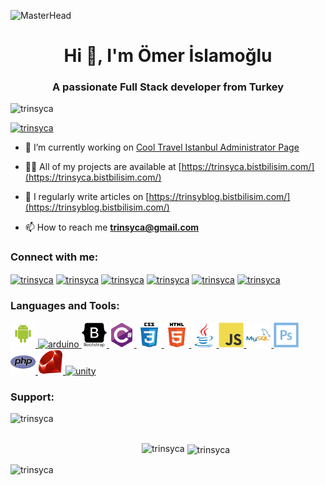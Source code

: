 ![MasterHead](https://trinsyca.bistbilisim.com/img/bg-wallpaper-radius.png)
<h1 align="center">Hi 👋, I'm Ömer İslamoğlu</h1>
<h3 align="center">A passionate Full Stack developer from Turkey</h3>

<p align="left"> <img src="https://komarev.com/ghpvc/?username=trinsyca&label=Profile%20Views&color=c8a114&style=flat" alt="trinsyca" /> </p>

<p align="left"> <a href="https://twitter.com/trinsyca" target="blank"><img src="https://img.shields.io/twitter/follow/trinsyca?logo=twitter&style=for-the-badge" alt="trinsyca" /></a> </p>

- 🔭 I’m currently working on [Cool Travel Istanbul Administrator Page](https://admin.cooltravelistanbul.com/)

- 👨‍💻 All of my projects are available at [https://trinsyca.bistbilisim.com/](https://trinsyca.bistbilisim.com/)

- 📝 I regularly write articles on [https://trinsyblog.bistbilisim.com/](https://trinsyblog.bistbilisim.com/)

- 📫 How to reach me **trinsyca@gmail.com**

<h3 align="left">Connect with me:</h3>
<p align="left">
<a href="https://codepen.io/trinsyca" target="blank"><img align="center" src="https://raw.githubusercontent.com/rahuldkjain/github-profile-readme-generator/master/src/images/icons/Social/codepen.svg" alt="trinsyca" height="30" width="40" /></a>
<a href="https://dev.to/trinsyca" target="blank"><img align="center" src="https://raw.githubusercontent.com/rahuldkjain/github-profile-readme-generator/master/src/images/icons/Social/devto.svg" alt="trinsyca" height="30" width="40" /></a>
<a href="https://twitter.com/trinsyca" target="blank"><img align="center" src="https://raw.githubusercontent.com/rahuldkjain/github-profile-readme-generator/master/src/images/icons/Social/twitter.svg" alt="trinsyca" height="30" width="40" /></a>
<a href="https://linkedin.com/in/trinsyca" target="blank"><img align="center" src="https://raw.githubusercontent.com/rahuldkjain/github-profile-readme-generator/master/src/images/icons/Social/linked-in-alt.svg" alt="trinsyca" height="30" width="40" /></a>
<a href="https://stackoverflow.com/users/trinsyca" target="blank"><img align="center" src="https://raw.githubusercontent.com/rahuldkjain/github-profile-readme-generator/master/src/images/icons/Social/stack-overflow.svg" alt="trinsyca" height="30" width="40" /></a>
<a href="https://instagram.com/trinsyca" target="blank"><img align="center" src="https://raw.githubusercontent.com/rahuldkjain/github-profile-readme-generator/master/src/images/icons/Social/instagram.svg" alt="trinsyca" height="30" width="40" /></a>
</p>

<h3 align="left">Languages and Tools:</h3>
<p align="left"> <a href="https://developer.android.com" target="_blank" rel="noreferrer"> <img src="https://raw.githubusercontent.com/devicons/devicon/master/icons/android/android-original-wordmark.svg" alt="android" width="40" height="40"/> </a> <a href="https://www.arduino.cc/" target="_blank" rel="noreferrer"> <img src="https://cdn.worldvectorlogo.com/logos/arduino-1.svg" alt="arduino" width="40" height="40"/> </a> <a href="https://getbootstrap.com" target="_blank" rel="noreferrer"> <img src="https://raw.githubusercontent.com/devicons/devicon/master/icons/bootstrap/bootstrap-plain-wordmark.svg" alt="bootstrap" width="40" height="40"/> </a> <a href="https://www.w3schools.com/cs/" target="_blank" rel="noreferrer"> <img src="https://raw.githubusercontent.com/devicons/devicon/master/icons/csharp/csharp-original.svg" alt="csharp" width="40" height="40"/> </a> <a href="https://www.w3schools.com/css/" target="_blank" rel="noreferrer"> <img src="https://raw.githubusercontent.com/devicons/devicon/master/icons/css3/css3-original-wordmark.svg" alt="css3" width="40" height="40"/> </a> <a href="https://www.w3.org/html/" target="_blank" rel="noreferrer"> <img src="https://raw.githubusercontent.com/devicons/devicon/master/icons/html5/html5-original-wordmark.svg" alt="html5" width="40" height="40"/> </a> <a href="https://www.java.com" target="_blank" rel="noreferrer"> <img src="https://raw.githubusercontent.com/devicons/devicon/master/icons/java/java-original.svg" alt="java" width="40" height="40"/> </a> <a href="https://developer.mozilla.org/en-US/docs/Web/JavaScript" target="_blank" rel="noreferrer"> <img src="https://raw.githubusercontent.com/devicons/devicon/master/icons/javascript/javascript-original.svg" alt="javascript" width="40" height="40"/> </a> <a href="https://www.mysql.com/" target="_blank" rel="noreferrer"> <img src="https://raw.githubusercontent.com/devicons/devicon/master/icons/mysql/mysql-original-wordmark.svg" alt="mysql" width="40" height="40"/> </a> <a href="https://www.photoshop.com/en" target="_blank" rel="noreferrer"> <img src="https://raw.githubusercontent.com/devicons/devicon/master/icons/photoshop/photoshop-line.svg" alt="photoshop" width="40" height="40"/> </a> <a href="https://www.php.net" target="_blank" rel="noreferrer"> <img src="https://raw.githubusercontent.com/devicons/devicon/master/icons/php/php-original.svg" alt="php" width="40" height="40"/> </a> <a href="https://www.ruby-lang.org/en/" target="_blank" rel="noreferrer"> <img src="https://raw.githubusercontent.com/devicons/devicon/master/icons/ruby/ruby-original.svg" alt="ruby" width="40" height="40"/> </a> <a href="https://unity.com/" target="_blank" rel="noreferrer"> <img src="https://www.vectorlogo.zone/logos/unity3d/unity3d-icon.svg" alt="unity" width="40" height="40"/> </a> </p>

<h3 align="left">Support:</h3>
<p><a href="https://www.buymeacoffee.com/trinsyca"> <img align="left" src="https://cdn.buymeacoffee.com/buttons/v2/default-yellow.png" height="50" width="210" alt="trinsyca" /></a></p><br><br>

<p><img align="left" src="https://github-readme-stats.vercel.app/api/top-langs?username=trinsyca&show_icons=true&theme=dark&hide_border=true&cache_seconds=1800&locale=en&layout=compact" alt="trinsyca" /></p>

<p>&nbsp;<img align="center" src="https://github-readme-stats.vercel.app/api?username=trinsyca&show_icons=true&theme=dark&hide_border=true&cache_seconds=1800&locale=en" alt="trinsyca" /></p>

<p><img align="center" src="https://github-readme-streak-stats.herokuapp.com/?user=trinsyca&theme=dark" alt="trinsyca" /></p>
